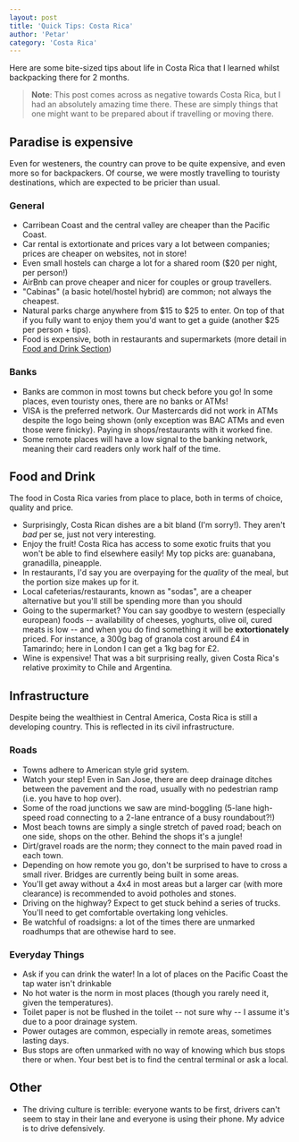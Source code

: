 ```yaml
---
layout: post
title: 'Quick Tips: Costa Rica'
author: 'Petar'
category: 'Costa Rica'
---
```


Here are some bite-sized tips about life in Costa Rica that I learned whilst backpacking there for 2 months. 

> **Note**: This post comes across as negative towards Costa Rica, but I had an absolutely amazing time there. These are simply things that one might want to be prepared about if travelling or moving there.


## Paradise is expensive
Even for westeners, the country can prove to be quite expensive, and even more so for backpackers. Of course, we were mostly travelling to touristy destinations, which are expected to be pricier than usual.

### General
- Carribean Coast and the central valley are cheaper than the Pacific Coast.
- Car rental is extortionate and prices vary a lot between companies; prices are cheaper on websites, not in store!
- Even small hostels can charge a lot for a shared room ($20 per night, per person!)
- AirBnb can prove cheaper and nicer for couples or group travellers.
- "Cabinas" (a basic hotel/hostel hybrid) are common; not always the cheapest. 
- Natural parks charge anywhere from $15 to $25 to enter. On top of that if you fully want to enjoy them you'd want to get a guide (another $25 per person + tips).
- Food is expensive, both in restaurants and supermarkets (more detail in [Food and Drink Section](#food-and-drink))

### Banks
- Banks are common in most towns but check before you go! In some places, even touristy ones, there are no banks or ATMs!
- VISA is the preferred network. Our Mastercards did not work in ATMs despite the logo being shown (only exception was BAC ATMs and even those were finicky). Paying in shops/restaurants with it worked fine.
- Some remote places will have a low signal to the banking network, meaning their card readers only work half of the time.

## Food and Drink
The food in Costa Rica varies from place to place, both in terms of choice, quality and price.
- Surprisingly, Costa Rican dishes are a bit bland (I'm sorry!). They aren't *bad* per se, just not very interesting.
- Enjoy the fruit! Costa Rica has access to some exotic fruits that you won't be able to find elsewhere easily! My top picks are: guanabana, granadilla, pineapple.
- In restaurants, I'd say you are overpaying for the *quality* of the meal, but the portion size makes up for it.
- Local cafeterias/restaurants, known as "sodas", are a cheaper alternative but you'll still be spending more than you should
- Going to the supermarket? You can say goodbye to western (especially european) foods -- availability of cheeses, yoghurts, olive oil, cured meats is low -- and when you do find something it will be **extortionately** priced. For instance, a 300g bag of granola cost around £4 in Tamarindo; here in London I can get a 1kg bag for £2.
- Wine is expensive! That was a bit surprising really, given Costa Rica's relative proximity to Chile and Argentina.


## Infrastructure
Despite being the wealthiest in Central America, Costa Rica is still a developing country. This is reflected in its civil infrastructure.

### Roads
- Towns adhere to American style grid system.
- Watch your step! Even in San Jose, there are deep drainage ditches between the pavement and the road, usually with no pedestrian ramp (i.e. you have to hop over).
- Some of the road junctions we saw are mind-boggling (5-lane high-speed road connecting to a 2-lane entrance of a busy roundabout?!)
- Most beach towns are simply a single stretch of paved road; beach on one side, shops on the other. Behind the shops it's a jungle!
- Dirt/gravel roads are the norm; they connect to the main paved road in each town.
- Depending on how remote you go, don't be surprised to have to cross a small river. Bridges are currently being built in some areas.
- You'll get away without a 4x4 in most areas but a larger car (with more clearance) is recommended to avoid potholes and stones.
- Driving on the highway? Expect to get stuck behind a series of trucks. You'll need to get comfortable overtaking long vehicles.
- Be watchful of roadsigns: a lot of the times there are unmarked roadhumps that are othewise hard to see.


### Everyday Things
- Ask if you can drink the water! In a lot of places on the Pacific Coast the tap water isn't drinkable
- No hot water is the norm in most places (though you rarely need it, given the temperatures).
- Toilet paper is not be flushed in the toilet -- not sure why -- I assume it's due to a poor drainage system.
- Power outages are common, especially in remote areas, sometimes lasting days.
- Bus stops are often unmarked with no way of knowing which bus stops there or when. Your best bet is to find the central terminal or ask a local.


## Other
- The driving culture is terrible: everyone wants to be first, drivers can't seem to stay in their lane and everyone is using their phone. My advice is to drive defensively.
